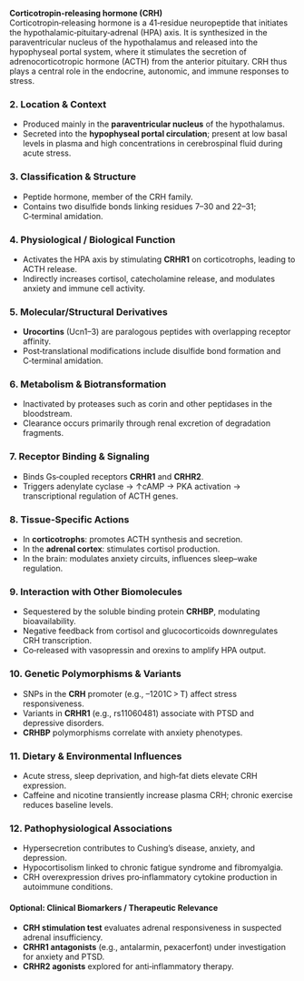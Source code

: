**Corticotropin‑releasing hormone (CRH)**  
Corticotropin‑releasing hormone is a 41‑residue neuropeptide that initiates the hypothalamic‑pituitary‑adrenal (HPA) axis.  It is synthesized in the paraventricular nucleus of the hypothalamus and released into the hypophyseal portal system, where it stimulates the secretion of adrenocorticotropic hormone (ACTH) from the anterior pituitary.  CRH thus plays a central role in the endocrine, autonomic, and immune responses to stress.  

### 2. Location & Context  
- Produced mainly in the **paraventricular nucleus** of the hypothalamus.  
- Secreted into the **hypophyseal portal circulation**; present at low basal levels in plasma and high concentrations in cerebrospinal fluid during acute stress.  

### 3. Classification & Structure  
- Peptide hormone, member of the CRH family.  
- Contains two disulfide bonds linking residues 7–30 and 22–31; C‑terminal amidation.  

### 4. Physiological / Biological Function  
- Activates the HPA axis by stimulating **CRHR1** on corticotrophs, leading to ACTH release.  
- Indirectly increases cortisol, catecholamine release, and modulates anxiety and immune cell activity.  

### 5. Molecular/Structural Derivatives  
- **Urocortins** (Ucn1–3) are paralogous peptides with overlapping receptor affinity.  
- Post‑translational modifications include disulfide bond formation and C‑terminal amidation.  

### 6. Metabolism & Biotransformation  
- Inactivated by proteases such as corin and other peptidases in the bloodstream.  
- Clearance occurs primarily through renal excretion of degradation fragments.  

### 7. Receptor Binding & Signaling  
- Binds Gs‑coupled receptors **CRHR1** and **CRHR2**.  
- Triggers adenylate cyclase → ↑cAMP → PKA activation → transcriptional regulation of ACTH genes.  

### 8. Tissue‑Specific Actions  
- In **corticotrophs**: promotes ACTH synthesis and secretion.  
- In the **adrenal cortex**: stimulates cortisol production.  
- In the brain: modulates anxiety circuits, influences sleep–wake regulation.  

### 9. Interaction with Other Biomolecules  
- Sequestered by the soluble binding protein **CRHBP**, modulating bioavailability.  
- Negative feedback from cortisol and glucocorticoids downregulates CRH transcription.  
- Co‑released with vasopressin and orexins to amplify HPA output.  

### 10. Genetic Polymorphisms & Variants  
- SNPs in the **CRH** promoter (e.g., –1201C > T) affect stress responsiveness.  
- Variants in **CRHR1** (e.g., rs11060481) associate with PTSD and depressive disorders.  
- **CRHBP** polymorphisms correlate with anxiety phenotypes.  

### 11. Dietary & Environmental Influences  
- Acute stress, sleep deprivation, and high‑fat diets elevate CRH expression.  
- Caffeine and nicotine transiently increase plasma CRH; chronic exercise reduces baseline levels.  

### 12. Pathophysiological Associations  
- Hypersecretion contributes to Cushing’s disease, anxiety, and depression.  
- Hypocortisolism linked to chronic fatigue syndrome and fibromyalgia.  
- CRH overexpression drives pro‑inflammatory cytokine production in autoimmune conditions.  

#### Optional: Clinical Biomarkers / Therapeutic Relevance  
- **CRH stimulation test** evaluates adrenal responsiveness in suspected adrenal insufficiency.  
- **CRHR1 antagonists** (e.g., antalarmin, pexacerfont) under investigation for anxiety and PTSD.  
- **CRHR2 agonists** explored for anti‑inflammatory therapy.
